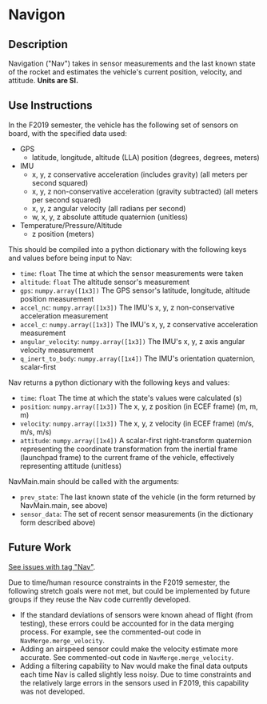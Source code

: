 # Navigon

## Description
Navigation ("Nav") takes in sensor measurements and the last known state of the rocket and estimates the vehicle's current position, velocity, and attitude. **Units are SI.**

## Use Instructions
In the F2019 semester, the vehicle has the following set of sensors on board, with the specified data used:
- GPS
    - latitude, longitude, altitude (LLA) position (degrees, degrees, meters)
- IMU
    - x, y, z conservative acceleration (includes gravity) (all meters per second squared)
    - x, y, z non-conservative acceleration (gravity subtracted) (all meters per second squared)
    - x, y, z angular velocity (all radians per second)
    - w, x, y, z absolute attitude quaternion (unitless)
- Temperature/Pressure/Altitude
    - z position (meters)
    
This should be compiled into a python dictionary with the following keys and values before being input to Nav:
- `time`: `float` The time at which the sensor measurements were taken
- `altitude`: `float` The altitude sensor's measurement
- `gps`: `numpy.array([1x3])` The GPS sensor's latitude, longitude, altitude position measurement
- `accel_nc`: `numpy.array([1x3])` The IMU's x, y, z non-conservative acceleration measurement
- `accel_c`: `numpy.array([1x3])` The IMU's x, y, z conservative acceleration measurement
- `angular_velocity`: `numpy.array([1x3])` The IMU's x, y, z axis angular velocity measurement
- `q_inert_to_body`: `numpy.array([1x4])` The IMU's orientation quaternion, scalar-first
    
Nav returns a python dictionary with the following keys and values:
- `time`: `float` The time at which the state's values were calculated (s)
- `position`: `numpy.array([1x3])` The x, y, z position (in ECEF frame) (m, m, m)
- `velocity`: `numpy.array([1x3])` The x, y, z velocity (in ECEF frame) (m/s, m/s, m/s)
- `attitude`: `numpy.array([1x4])` A scalar-first right-transform quaternion representing the coordinate transformation from the inertial frame (launchpad frame) to the current frame of the vehicle, effectively representing attitude (unitless)

NavMain.main should be called with the arguments:
- `prev_state`: The last known state of the vehicle (in the form returned by NavMain.main, see above)
- `sensor_data`: The set of recent sensor measurements (in the dictionary form described above)

## Future Work
[See issues with tag "Nav"](https://github.com/intern-space-program/F2019_Avionics/issues?q=is%3Aopen+is%3Aissue+label%3ANAV).

Due to time/human resource constraints in the F2019 semester, the following stretch goals were not met, but could be implemented by future groups if they reuse the Nav code currently developed.

- If the standard deviations of sensors were known ahead of flight (from testing), these errors could be accounted for in the data merging process. For example, see the commented-out code in `NavMerge.merge_velocity`.
- Adding an airspeed sensor could make the velocity estimate more accurate. See commented-out code in `NavMerge.merge_velocity`.
- Adding a filtering capability to Nav would make the final data outputs each time Nav is called slightly less noisy. Due to time constraints and the relatively large errors in the sensors used in F2019, this capability was not developed.
